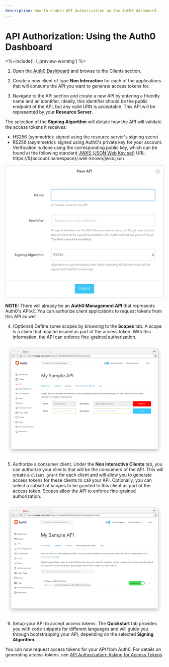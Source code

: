 ```yaml
---
description: How to enable API Authorization on the Auth0 dashboard. 
---
```


# API Authorization: Using the Auth0 Dashboard
<%=include('../_preview-warning') %>

1. Open the [Auth0 Dashboard](${uiURL}) and browse to the Clients section.

2. Create a new client of type **Non Interactive** for each of the applications that will consume the API you want to generate access tokens for.

3. Navigate to the API section and create a new API by entering a friendly name and an identifier. Ideally, this identifier should be the public endpoint of the API, but any valid URN is acceptable. This API will be represented by your **Resource Server**.

  The selection of the **Signing Algorithm** will dictate how the API will validate the access tokens it receives:
  * HS256 (symmetric): signed using the resource server's signing secret
  * RS256 (asymmetric): signed using Auth0's private key for your account. Verification is done using the corresponding public key, which can be found at the following standard [JWKS (JSON Web Key set)](https://self-issued.info/docs/draft-ietf-jose-json-web-key.html) URL: https://${account.namespace}/.well-known/jwks.json

  ![](/media/articles/api-auth/apis-create.png)

  **NOTE:** There will already be an **Auth0 Management API** that represents Auth0's APIv2. You can authorize client applications to request tokens from this API as well.

4. (Optional) Define some scopes by browsing to the **Scopes** tab. A scope is a claim that may be issued as part of the access token. With this information, the API can enforce fine-grained authorization.

  ![](/media/articles/api-auth/apis-scope-tab.png)

5. Authorize a consumer client. Under the **Non Interactive Clients** tab, you can authorize your clients that will be the consumers of the API. This will create a `client grant` for each client and will allow you to generate access tokens for these clients to call your API. Optionally, you can select a subset of scopes to be granted to this client as part of the access token. Scopes allow the API to enforce fine-grained authorization.

  ![](/media/articles/api-auth/apis-authorize-client-tab.png)

6. Setup your API to accept access tokens. The **Quickstart** tab provides you with code snippets for different languages and will guide you through bootstrapping your API, depending on the selected **Signing Algorithm**.

You can now request access tokens for your API from Auth0. For details on generating access tokens, see [API Authorization: Asking for Access Tokens](/api-auth/config/asking-for-access-tokens) .
